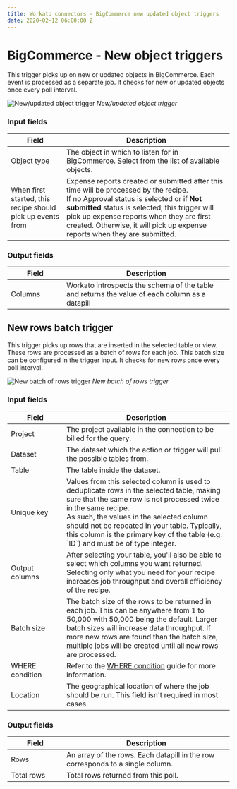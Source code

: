 ```yaml
---
title: Workato connectors - BigCommerce new updated object triggers
date: 2020-02-12 06:00:00 Z
---
```


# BigCommerce - New object triggers
This trigger picks up on new or updated objects in BigCommerce. Each event is processed as a separate job. It checks for new or updated objects once every poll interval.

![New/updated object trigger](~@img/bigcommerce/new-updated-object-trigger.png)
*New/updated object trigger*

### Input fields

<table class="unchanged rich-diff-level-one">
  <thead>
    <tr>
        <th width='25%'>Field</th>
        <th>Description</th>
    </tr>
  </thead>
  <tbody>
    <tr>
      <td>Object type</td>
      <td>The object in which to listen for in BigCommerce. Select from the list of available objects.</td>
    </tr>
    <tr>
      <td>When first started, this recipe should pick up events from</td>
      <td>
        Expense reports created or submitted after this time will be processed by the recipe.<br>
        If no Approval status is selected or if <b>Not submitted</b> status is selected, this trigger will pick up expense reports when they are first created. Otherwise, it will pick up expense reports when they are submitted.
      </td>
    </tr>
  </tbody>
</table>

### Output fields
<table class="unchanged rich-diff-level-one">
  <thead>
    <tr>
        <th width='25%'>Field</th>
        <th>Description</th>
    </tr>
  </thead>
  <tbody>
    <tr>
      <td>Columns</td>
      <td>Workato introspects the schema of the table and returns the value of each column as a datapill</td>
    </tr>
  </tbody>
</table>

## New rows batch trigger
This trigger picks up rows that are inserted in the selected table or view. These rows are processed as a batch of rows for each job. This batch size can be configured in the trigger input. It checks for new rows once every poll interval.

![New batch of rows trigger](~@img/bigquery/new-batch-of-rows-trigger.png)
*New batch of rows trigger*

### Input fields

<table class="unchanged rich-diff-level-one">
  <thead>
    <tr>
        <th width='25%'>Field</th>
        <th>Description</th>
    </tr>
  </thead>
  <tbody>
    <tr>
      <td>Project</td>
      <td>The project available in the connection to be billed for the query.</td>
    </tr>
    <tr>
      <td>Dataset</td>
      <td>The dataset which the action or trigger will pull the possible tables from.</td>
    </tr>
    <tr>
      <td>Table</td>
      <td>The table inside the dataset.</td>
    </tr>
    <tr>
      <td>Unique key</td>
      <td>Values from this selected column is used to deduplicate rows in the selected table, making sure that the same row is not processed twice in the same recipe.<br>
      As such, the values in the selected column should not be repeated in your table. Typically, this column is the primary key of the table (e.g. `ID`) and must be of type integer.</td>
    </tr>
    <tr>
      <td>Output columns</td>
      <td>After selecting your table, you'll also be able to select which columns you want returned. Selecting only what you need for your recipe increases job throughput and overall efficiency of the recipe.</td>
    </tr>
    <tr>
      <td>Batch size</td>
      <td>The batch size of the rows to be returned in each job. This can be anywhere from 1 to 50,000 with 50,000 being the default. Larger batch sizes will increase data throughput. If more new rows are found than the batch size, multiple jobs will be created until all new rows are processed.</td>
    </tr>
    <tr>
      <td>WHERE condition</td>
      <td>Refer to the <a href='/connectors/bigquery.html#where-condition'>WHERE condition</a> guide for more information.</td>
    </tr>
    <tr>
      <td>Location</td>
      <td>The geographical location of where the job should be run. This field isn't required in most cases.</td>
    </tr>
  </tbody>
</table>

### Output fields
<table class="unchanged rich-diff-level-one">
  <thead>
    <tr>
        <th width='25%'>Field</th>
        <th>Description</th>
    </tr>
  </thead>
  <tbody>
    <tr>
      <td>Rows</td>
      <td>An array of the rows. Each datapill in the row corresponds to a single column.</td>
    </tr>
    <tr>
      <td>Total rows</td>
      <td>Total rows returned from this poll.</td>
    </tr>
  </tbody>
</table>
